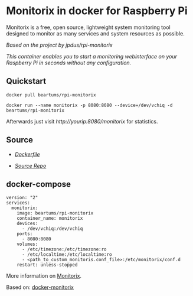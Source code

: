 # Monitorix in docker for Raspberry Pi

Monitorix is a free, open source, lightweight system monitoring tool designed to monitor as many services and system resources as possible.

*Based on the project by jpdus/rpi-monitorix*

*This container enables you to start a monitoring webinterface on your Raspberry Pi in seconds without any configuration.*

## Quickstart

```docker pull beartums/rpi-monitorix```

```docker run --name monitorix -p 8080:8080 --device=/dev/vchiq -d beartums/rpi-monitorix```

Afterwards just visit 
*http://yourip:8080/monitorix*
for statistics.

## Source

- *[Dockerfile](https://github.com/jpdus/rpi-monitorix/blob/master/Dockerfile)*

- *[Source Repo](https://github.com/beartums/rpi-monitorix)*

## docker-compose

```
version: "2"
services:
  monitorix:
    image: beartums/rpi-monitorix
    container_name: monitorix
    devices:
      - /dev/vchiq:/dev/vchiq
    ports:
      - 8080:8080
    volumes:
      - /etc/timezone:/etc/timezone:ro
      - /etc/localtime:/etc/localtime:ro
      - <path_to_custom_monitoris.conf_file>:/etc/monitorix/conf.d
    restart: unless-stopped
```


More information on [Monitorix](http://www.monitorix.org/).

Based on:
[docker-monitorix](https://github.com/yofreke/docker-monitorix)
